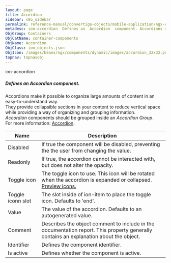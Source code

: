 ```yaml
---
layout: page
title: Accordion
sidebar: c8o_sidebar
permalink: reference-manual/convertigo-objects/mobile-application/ngx-components/container-components/accordion/
metadesc: ion-accordion  Defines an  Accordion  component. Accordions make it possible to organize large amounts of content in an easy-to-understand way. They p
ObjGroup: Containers
ObjCatName: container-components
ObjName: Accordion
ObjClass: ion_objects.json
ObjIcon: /images/beans/ngx/components/dynamic/images/accordion_32x32.png
topnav: topnavobj
---
```

ion-accordion<br/>

##### Defines an <i>Accordion</i> component.<br/>
Accordions make it possible to organize large amounts of content in an easy-to-understand way.<br/>
They provide collapsible sections in your content to reduce vertical space while providing a way of organizing and grouping information.<br/>
<i>Accordion</i> components should be grouped inside an <i>Accordion Group</i>.<br/>
 For more information: <a href='https://ionic-docs-o31kiyk8l-ionic1.vercel.app/docs/api/accordion'>Accordion</a>.

Name | Description 
--- | ---
Disabled | If true the component will be disabled, preventing the the user from changing the value.
Readonly | If true, the accordion cannot be interacted with, but does not alter the opacity.
Toggle icon | The toggle icon to use. This icon will be rotated when the accordion is expanded or collapsed. <a href='https://ionic.io/ionicons'>Preview icons.</a>
Toggle iconn slot | The slot inside of ion-item to place the toggle icon. Defaults to 'end'.
Value | The value of the accordion. Defaults to an autogenerated value.
Comment | Describes the object comment to include in the documentation report.  This property generally contains an explanation about the object. 
Identifier | Defines the component identifier.  
Is active | Defines whether the component is active. 

